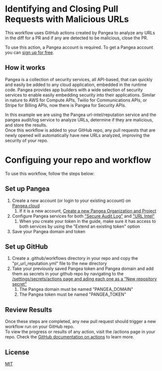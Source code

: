 # Identifying and Closing Pull Requests with Malicious URLs

This workflow uses  GitHub actions created by Pangea to analyze any URLs in the diff for a PR and if any are detected to be malicious, close the PR.  

To use this action, a Pangea account is required.  To get a Pangea account you can [sign up for free](https://pangea.cloud/signup).

## How it works

Pangea is a collection of security services, all API-based, that can quickly and easily be added to any cloud application, embedded in the runtime code. 
Pangea provides app builders with a wide selection of security services to enable easily embedding security into their applications. 
Similar in nature to AWS for Compute APIs, Twilio for Communications APIs, or Stripe for Billing APIs, now there is Pangea for Security APIs.

In this example we are using the Pangea url-intel/reputation service and the pangea audit/log service to analyze URLs, determine if they are malicious, and store the results.  
Once this workflow is added to your GitHub repo, any pull requests that are newly opened will automatically have new URLs analyzed, improving the security of your repo.

# Configuing your repo and workflow
To use this workflow, follow the steps below:

## Set up Pangea
1. Create a new account (or login to your existing account) on [Pangea.cloud](https://pangea.cloud/signup)
   1.  If it is a new account, [Create a new Pangea Organization and Project](https://pangea.cloud/docs/getting-started/create-account/#create-your-first-organization-and-project)
2. Configure Pangea services for both ["Secure Audit Log"](https://pangea.cloud/docs/getting-started/configure-services/audit/) and ["URL Intel"](https://pangea.cloud/docs/getting-started/configure-services/url-intel/) 
   1. When you create your token in the guide, make sure it has access to both services by using the "Extend an existing token" option
3. Save your Pangea domain and token

## Set up GitHub
1. Create a .github/workflows directory in your repo and copy the "pr_url_reputation.yml" file to the new directory
2. Take your previously saved Pangea token and Pangea domain and add them as secrets in your github repo by navigating to the [/settings/secrets/actions page and ading each one as a "New repository secret"](https://docs.github.com/en/actions/security-guides/using-secrets-in-github-actions)
   1. The Pangea domain must be named "PANGEA_DOMAIN"
   2. The Pangea token must be named "PANGEA_TOKEN"

## Review Results
Once these steps are completed, any new pull request should trigger a new workflow run on your GitHub repo.   
To view the progress or results of any action, visit the /actions page in your repo.  Check the [GitHub documentation on actions](https://docs.github.com/en/actions/learn-github-actions/understanding-github-actions) to learn more.

## License

[MIT](LICENSE)